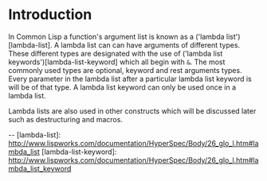 # Introduction

In Common Lisp a function's argument list is known as a ('lambda list')[lambda-list].
A lambda list can can have arguments of different types.
These different types are designated with the use of ('lambda list keywords')[lambda-list-keyword] which all begin with `&`.
The most commonly used types are optional, keyword and rest arguments types.
Every parameter in the lambda list after a particular lambda list keyword is will be of that type.
A lambda list keyword can only be used once in a lambda list.

Lambda lists are also used in other constructs which will be discussed later such as destructuring and macros.

--
[lambda-list]: http://www.lispworks.com/documentation/HyperSpec/Body/26_glo_l.htm#lambda_list
[lambda-list-keyword]: http://www.lispworks.com/documentation/HyperSpec/Body/26_glo_l.htm#lambda_list_keyword
